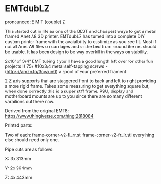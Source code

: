 # EMTdubLZ

pronounced: E M T (double) Z


This started out in life as one of the BEST and cheapest ways to get a metal framed Anet A8 3D printer. EMTdubLZ has turned into a complete DIY custom printer frame with the avaialbility to custimize as you see fit. Most if not all Anet A8 files on carriages and or the bed from around the net should be usable. It has been design to be way overkill in the ways on stability. 

2x10' of 3/4" EMT tubing ( you'll have a good length left over for other fun projects !)
75x #10x3/4 metal self-tapping screws - (https://amzn.to/3cyaun0)
a spool of your preferred filament 

2 Z axis supports that are staggered front to back and left to right providing a more rigid frame. Takes some measuring to get everything square but, when done correctly this is a super stiff frame. PSU, display and motherboard mounts are up to you since there are so many different varaitions out there now.

Derived from the original EMT8: https://www.thingiverse.com/thing:2818084

Printed parts:

Two of each:
frame-corner-v2-fl_rr.stl 
frame-corner-v2-fr_lr.stl 
everything else should need only one.

Pipe cuts are as follows:

X: 3x 313mm

Y: 2x 364mm

Z: 4x 443mm

